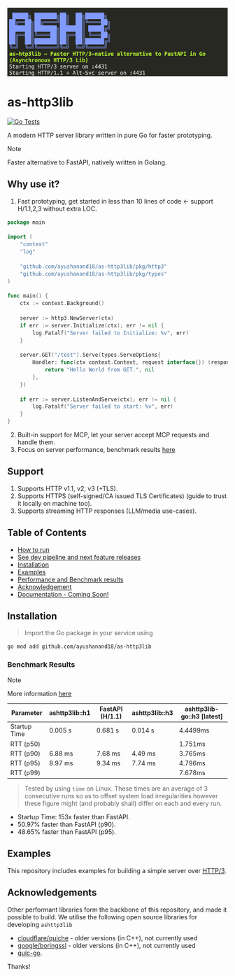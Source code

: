 ![as-http3lib](/assets/logo-startup.png)

# as-http3lib

[![Go Tests](https://github.com/ayushanand18/as-http3lib/actions/workflows/test-examples.yml/badge.svg)](https://github.com/ayushanand18/as-http3lib/actions/workflows/test-examples.yml)

A modern HTTP server library written in pure Go for faster prototyping.

> [!NOTE]
> Faster alternative to FastAPI, natively written in Golang.

## Why use it?
1. Fast prototyping, get started in less than 10 lines of code <- support H/1.1,2,3 without extra LOC.
```go
package main

import (
	"context"
	"log"

	"github.com/ayushanand18/as-http3lib/pkg/http3"
	"github.com/ayushanand18/as-http3lib/pkg/types"
)

func main() {
	ctx := context.Background()

	server := http3.NewServer(ctx)
	if err := server.Initialize(ctx); err != nil {
		log.Fatalf("Server failed to Initialize: %v", err)
	}

	server.GET("/test").Serve(types.ServeOptions{
		Handler: func(ctx context.Context, request interface{}) (response interface{}, err error) {
			return "Hello World from GET.", nil
		},
	})

	if err := server.ListenAndServe(ctx); err != nil {
		log.Fatalf("Server failed to start: %v", err)
	}
}
```
2. Built-in support for MCP, let your server accept MCP requests and handle them.
3. Focus on server performance, benchmark results [here](#benchmark-results)

## Support
1. Supports HTTP v1.1, v2, v3 (+TLS).
2. Supports HTTPS (self-signed/CA issued TLS Certificates) (guide to trust it locally on machine too).
3. Supports streaming HTTP responses (LLM/media use-cases).

## Table of Contents
+ [How to run](/notes/HOW-TO-RUN.md)
+ [See dev pipeline and next feature releases](/notes/TODO.md)
+ [Installation](#installation)
+ [Examples](/examples/)
+ [Performance and Benchmark results](/Performance.md)
+ [Acknowledgement](#acknowledgements)
+ [Documentation - Coming Soon!](/docs/)

## Installation
> Import the Go package in your service using
```sh
go mod add github.com/ayushanand18/as-http3lib
```

### Benchmark Results
> [!Note]
> More information [here](/notes/PERFORMANCE.md)

Parameter        | ashttp3lib::h1  | FastAPI (H/1.1)| ashttp3lib::h3  | ashttp3lib-go::h3 [latest]
-----------------|-----------------|----------------|-----------------|---------------------------
Startup Time     | 0.005 s         | 0.681 s        | 0.014 s         | 4.4499ms
RTT (p50)        |                 |                |                 | 1.751ms
RTT (p90)        | 6.88 ms         | 7.68 ms        | 4.49 ms         | 3.765ms
RTT (p95)        | 8.97 ms         | 9.34 ms        | 7.74 ms         | 4.796ms
RTT (p99)        |                 |                |                 | 7.678ms

> Tested by using `time` on Linux. These times are an average of 3 consecutive runs so as to
> offset system load irregularities however these figure might (and probably shall) differ on
> each and every run.

- Startup Time: 153x faster than FastAPI.
- 50.97% faster than FastAPI (p90).
- 48.65% faster than FastAPI (p95).

## Examples
This repository includes examples for building a simple server over [HTTP/3](./examples/naive/main.go).

## Acknowledgements
Other performant libraries form the backbone of this repository, and made it possible to build. We 
utilise the following open source libraries for developing `ashttp3lib`
- [cloudflare/quiche](https://github.com/cloudflare/quiche/) - older versions (in C++), not currently used
- [google/boringssl](https://github.com/google/boringssl/) - older versions (in C++), not currently used
- [quic-go](https://github.com/quic-go).

Thanks!
